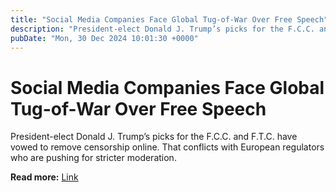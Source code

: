 ```yaml
---
title: "Social Media Companies Face Global Tug-of-War Over Free Speech"
description: "President-elect Donald J. Trump’s picks for the F.C.C. and F.T.C. have vowed to remove censorship online. That conflicts with European regulators who are pushing for stricter moderation."
pubDate: "Mon, 30 Dec 2024 10:01:30 +0000"
---
```


# Social Media Companies Face Global Tug-of-War Over Free Speech

President-elect Donald J. Trump’s picks for the F.C.C. and F.T.C. have vowed to remove censorship online. That conflicts with European regulators who are pushing for stricter moderation.

**Read more:** [Link](https://www.nytimes.com/2024/12/30/technology/trump-administration-speech-policy.html)